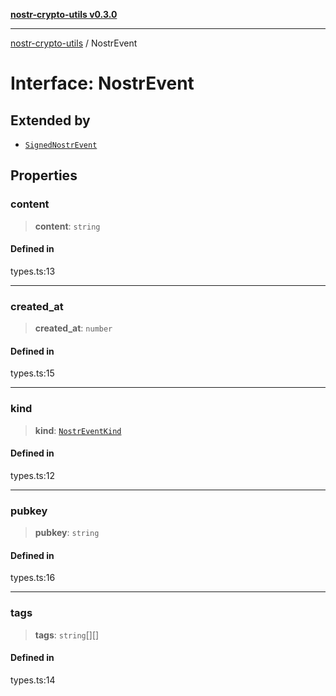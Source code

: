 [**nostr-crypto-utils v0.3.0**](../README.md)

***

[nostr-crypto-utils](../globals.md) / NostrEvent

# Interface: NostrEvent

## Extended by

- [`SignedNostrEvent`](SignedNostrEvent.md)

## Properties

### content

> **content**: `string`

#### Defined in

types.ts:13

***

### created\_at

> **created\_at**: `number`

#### Defined in

types.ts:15

***

### kind

> **kind**: [`NostrEventKind`](../enumerations/NostrEventKind.md)

#### Defined in

types.ts:12

***

### pubkey

> **pubkey**: `string`

#### Defined in

types.ts:16

***

### tags

> **tags**: `string`[][]

#### Defined in

types.ts:14
